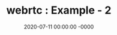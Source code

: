 ---
title: "webrtc : Example - 2"
permalink: webrtc/native-example-2/                # link 직접 지정
comments: true                  # for disqus Comments
categories:                     # for categories
date: 2020-07-11 00:00:00 -0000
last_modified_at: 2020-07-11 00:00:00 -0000
sidebar:
  title: "webrtc 목차"
  nav: webrtc
tag:
  - webrtc
category:
  - example
excerpt: ""
header:
  teaser: /file/image/webrtc-page-teaser.gif
---